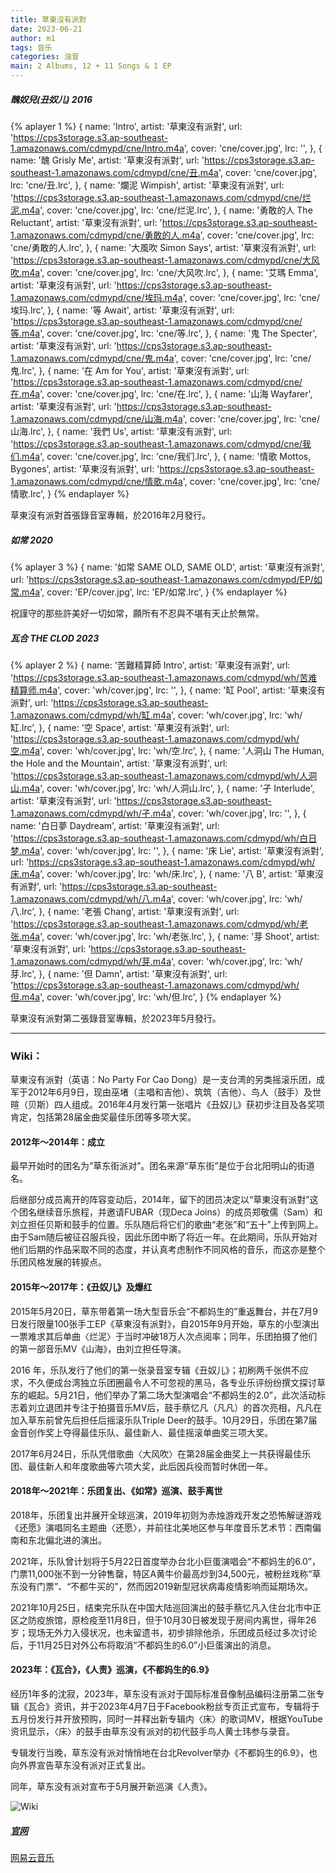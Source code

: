 ```yaml
---
title: 草東沒有派對 
date: 2023-06-21
author: m1
tags: 音乐
categories: 浊音
main: 2 Albums, 12 + 11 Songs & 1 EP
---
```


##### 醜奴兒(丑奴儿)  2016

{% aplayer 1 %}
{
name: 'Intro',
artist: '草東沒有派對',
url: 'https://cps3storage.s3.ap-southeast-1.amazonaws.com/cdmypd/cne/Intro.m4a',
cover: 'cne/cover.jpg',
lrc: '',
},
{
name: '醜 Grisly Me',
artist: '草東沒有派對',
url: 'https://cps3storage.s3.ap-southeast-1.amazonaws.com/cdmypd/cne/丑.m4a',
cover: 'cne/cover.jpg',
lrc: 'cne/丑.lrc',
},
{
name: '爛泥 Wimpish',
artist: '草東沒有派對',
url: 'https://cps3storage.s3.ap-southeast-1.amazonaws.com/cdmypd/cne/烂泥.m4a',
cover: 'cne/cover.jpg',
lrc: 'cne/烂泥.lrc',
},
{
name: '勇敢的人 The Reluctant',
artist: '草東沒有派對',
url: 'https://cps3storage.s3.ap-southeast-1.amazonaws.com/cdmypd/cne/勇敢的人.m4a',
cover: 'cne/cover.jpg',
lrc: 'cne/勇敢的人.lrc',
},
{
name: '大風吹 Simon Says',
artist: '草東沒有派對',
url: 'https://cps3storage.s3.ap-southeast-1.amazonaws.com/cdmypd/cne/大风吹.m4a',
cover: 'cne/cover.jpg',
lrc: 'cne/大风吹.lrc',
},
{
name: '艾瑪 Emma',
artist: '草東沒有派對',
url: 'https://cps3storage.s3.ap-southeast-1.amazonaws.com/cdmypd/cne/埃玛.m4a',
cover: 'cne/cover.jpg',
lrc: 'cne/埃玛.lrc',
},
{
name: '等 Await',
artist: '草東沒有派對',
url: 'https://cps3storage.s3.ap-southeast-1.amazonaws.com/cdmypd/cne/等.m4a',
cover: 'cne/cover.jpg',
lrc: 'cne/等.lrc',
},
{
name: '鬼 The Specter',
artist: '草東沒有派對',
url: 'https://cps3storage.s3.ap-southeast-1.amazonaws.com/cdmypd/cne/鬼.m4a',
cover: 'cne/cover.jpg',
lrc: 'cne/鬼.lrc',
},
{
name: '在 Am for You',
artist: '草東沒有派對',
url: 'https://cps3storage.s3.ap-southeast-1.amazonaws.com/cdmypd/cne/在.m4a',
cover: 'cne/cover.jpg',
lrc: 'cne/在.lrc',
},
{
name: '山海 Wayfarer',
artist: '草東沒有派對',
url: 'https://cps3storage.s3.ap-southeast-1.amazonaws.com/cdmypd/cne/山海.m4a',
cover: 'cne/cover.jpg',
lrc: 'cne/山海.lrc',
},
{
name: '我們 Us',
artist: '草東沒有派對',
url: 'https://cps3storage.s3.ap-southeast-1.amazonaws.com/cdmypd/cne/我们.m4a',
cover: 'cne/cover.jpg',
lrc: 'cne/我们.lrc',
},
{
name: '情歌 Mottos, Bygones',
artist: '草東沒有派對',
url: 'https://cps3storage.s3.ap-southeast-1.amazonaws.com/cdmypd/cne/情歌.m4a',
cover: 'cne/cover.jpg',
lrc: 'cne/情歌.lrc',
}
{% endaplayer %}

草東沒有派對首張錄音室專輯，於2016年2月發行。

##### 如常  2020

{% aplayer 3 %}
{
name: '如常 SAME OLD, SAME OLD',
artist: '草東沒有派對',
url: 'https://cps3storage.s3.ap-southeast-1.amazonaws.com/cdmypd/EP/如常.m4a',
cover: 'EP/cover.jpg',
lrc: 'EP/如常.lrc',
}
{% endaplayer %}

祝謹守的那些許美好一切如常，願所有不忍與不堪有天止於無常。

##### 瓦合 THE CLOD  2023

{% aplayer 2 %}
{
name: '苦難精算師 Intro',
artist: '草東沒有派對',
url: 'https://cps3storage.s3.ap-southeast-1.amazonaws.com/cdmypd/wh/苦难精算师.m4a',
cover: 'wh/cover.jpg',
lrc: '',
},
{
name: '缸 Pool',
artist: '草東沒有派對',
url: 'https://cps3storage.s3.ap-southeast-1.amazonaws.com/cdmypd/wh/缸.m4a',
cover: 'wh/cover.jpg',
lrc: 'wh/缸.lrc',
},
{
name: '空 Space',
artist: '草東沒有派對',
url: 'https://cps3storage.s3.ap-southeast-1.amazonaws.com/cdmypd/wh/空.m4a',
cover: 'wh/cover.jpg',
lrc: 'wh/空.lrc',
},
{
name: '人洞山 The Human, the Hole and the Mountain',
artist: '草東沒有派對',
url: 'https://cps3storage.s3.ap-southeast-1.amazonaws.com/cdmypd/wh/人洞山.m4a',
cover: 'wh/cover.jpg',
lrc: 'wh/人洞山.lrc',
},
{
name: '孑 Interlude',
artist: '草東沒有派對',
url: 'https://cps3storage.s3.ap-southeast-1.amazonaws.com/cdmypd/wh/孑.m4a',
cover: 'wh/cover.jpg',
lrc: '',
},
{
name: '白日夢 Daydream',
artist: '草東沒有派對',
url: 'https://cps3storage.s3.ap-southeast-1.amazonaws.com/cdmypd/wh/白日梦.m4a',
cover: 'wh/cover.jpg',
lrc: '',
},
{
name: '床 Lie',
artist: '草東沒有派對',
url: 'https://cps3storage.s3.ap-southeast-1.amazonaws.com/cdmypd/wh/床.m4a',
cover: 'wh/cover.jpg',
lrc: 'wh/床.lrc',
},
{
name: '八 B',
artist: '草東沒有派對',
url: 'https://cps3storage.s3.ap-southeast-1.amazonaws.com/cdmypd/wh/八.m4a',
cover: 'wh/cover.jpg',
lrc: 'wh/八.lrc',
},
{
name: '老張 Chang',
artist: '草東沒有派對',
url: 'https://cps3storage.s3.ap-southeast-1.amazonaws.com/cdmypd/wh/老张.m4a',
cover: 'wh/cover.jpg',
lrc: 'wh/老张.lrc',
},
{
name: '芽 Shoot',
artist: '草東沒有派對',
url: 'https://cps3storage.s3.ap-southeast-1.amazonaws.com/cdmypd/wh/芽.m4a',
cover: 'wh/cover.jpg',
lrc: 'wh/芽.lrc',
},
{
name: '但 Damn',
artist: '草東沒有派對',
url: 'https://cps3storage.s3.ap-southeast-1.amazonaws.com/cdmypd/wh/但.m4a',
cover: 'wh/cover.jpg',
lrc: 'wh/但.lrc',
}
{% endaplayer %}

草東沒有派對第二張錄音室專輯，於2023年5月發行。

---

### Wiki：

草東沒有派對（英语：No Party For Cao Dong）是一支台湾的另类摇滚乐团，成军于2012年6月9日，现由巫堵（主唱和吉他）、筑筑（吉他）、鸟人（鼓手）及世暄（贝斯）四人组成。2016年4月发行第一张唱片《丑奴儿》获初步注目及各奖项肯定，包括第28届金曲奖最佳乐团等多项大奖。

#### 2012年～2014年：成立

最早开始时的团名为“草东街派对”。团名来源“草东街”是位于台北阳明山的街道名。

后继部分成员离开的阵容变动后，2014年，留下的团员决定以“草東沒有派對”这个团名继续音乐旅程，并邀请FUBAR（现Deca Joins）的成员郑敬儒（Sam）和 刘立担任贝斯和鼓手的位置。乐队随后将它们的歌曲“老张”和“五十”上传到网上。由于Sam随后被征召服兵役，因此乐团中断了将近一年。在此期间，乐队开始对他们后期的作品采取不同的态度，并认真考虑制作不同风格的音乐，而这亦是整个乐团风格发展的转捩点。

#### 2015年～2017年：《丑奴儿》及爆红

2015年5月20日，草东带着第一场大型音乐会“不都妈生的”重返舞台，并在7月9日发行限量100张手工EP《草東沒有派對》，自2015年9月开始，草东的小型演出一票难求其后单曲〈烂泥〉于当时冲破18万人次点阅率；同年，乐团拍摄了他们的第一部音乐MV《山海》，由刘立担任导演。

2016 年，乐队发行了他们的第一张录音室专辑《丑奴儿》；初刷两千张供不应求，不久便成台湾独立乐团圈最令人不可忽视的黑马，各专业乐评纷纷撰文探讨草东的崛起。5月21日，他们举办了第二场大型演唱会“不都妈生的2.0”，此次活动标志着刘立退团并专注于拍摄音乐MV后，鼓手蔡忆凡（凡凡）的首次亮相，凡凡在加入草东前曾先后担任后摇滚乐队Triple Deer的鼓手。10月29日，乐团在第7届金音创作奖上夺得最佳乐队、最佳新人、最佳摇滚单曲奖三项大奖。

2017年6月24日，乐队凭借歌曲〈大风吹〉在第28届金曲奖上一共获得最佳乐团、最佳新人和年度歌曲等六项大奖，此后因兵役而暂时休团一年。

#### 2018年～2021年：乐团复出、《如常》巡演、鼓手离世

2018年，乐团复出并展开全球巡演，2019年初则为赤烛游戏开发之恐怖解谜游戏《还愿》演唱同名主题曲〈还愿〉，并前往北美地区参与年度音乐艺术节：西南偏南和东北偏北进的演出。

2021年，乐队曾计划将于5月22日首度举办台北小巨蛋演唱会“不都妈生的6.0”，门票11,000张不到一分钟售罄，特区A黄牛价最高炒到34,500元，被粉丝戏称“草东没有门票”、“不都牛买的”，然而因2019新型冠状病毒疫情影响而延期场次。

2021年10月25日，结束完乐队在中国大陆巡回演出的鼓手蔡忆凡入住台北市中正区之防疫旅馆，原检疫至11月8日，但于10月30日被发现于房间内离世，得年26岁；现场无外力入侵状况，也未留遗书，初步排除他杀，乐团成员经过多次讨论后，于11月25日对外公布将取消“不都妈生的6.0”小巨蛋演出的消息。

#### 2023年：《瓦合》，《人责》巡演，《不都妈生的6.9》

经历1年多的沈寂，2023年，草东没有派对于国际标准音像制品编码注册第二张专辑《瓦合》资讯，并于2023年4月7日于Facebook粉丝专页正式宣布，专辑将于五月份发行并开放预购，同时一并释出新专辑内〈床〉的歌词MV，根据YouTube资讯显示，〈床〉的鼓手由草东没有派对的初代鼓手鸟人黄士玮参与录音。

专辑发行当晚，草东没有派对悄悄地在台北Revolver举办《不都妈生的6.9》，也向外界宣告草东没有派对正式复出。

同年，草东没有派对宣布于5月展开新巡演《人责》。

![Wiki](wiki.png)

##### [官网](https://nopartyforcaodong.com/zh-hant)

[网易云音乐](https://music.163.com/#/artist?id=1161122)
